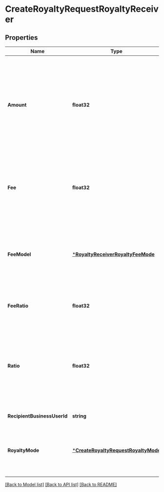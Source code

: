 # CreateRoyaltyRequestRoyaltyReceiver

## Properties
Name | Type | Description | Notes
------------ | ------------- | ------------- | -------------
**Amount** | **float32** | [REQUIRED] 根据 royalty_mode 参数，如果 royalty_mode &#x3D; fixed, 则此参数传分润金额，单位元，如果 royalty_mode &#x3D; rate，此参数传百分比小数， 0.1 表示 10% | [default to null]
**Fee** | **float32** | [OPTIONAL] 手续费，单位：元。 如果传递，则每笔分账都会在应分帐金额基础上扣除手续费后再请求支付平台进行分账 | [default to null]
**FeeModel** | [***RoyaltyReceiverRoyaltyFeeMode**](RoyaltyReceiverRoyaltyFeeMode.md) | [OPTIONAL] 手续费模式，fixed 表示固定金额，rate 表示按比例计算手续费。此参数传手续费比例，0.1 表示 10% | [default to null]
**FeeRatio** | **float32** | [OPTIONAL] 手续费比例，与 手续费 字段二选一即可ratio | [default to null]
**Ratio** | **float32** | [OPTIONAL] 根据 royalty_mode 参数，如果 royalty_mode &#x3D; fixed, 此参数无效，如果 royalty_mode &#x3D; rate，此参数传分润比例，0.1 表示 10% | [default to null]
**RecipientBusinessUserId** | **string** | 接受方的商业用户ID | [default to null]
**RoyaltyMode** | [***CreateRoyaltyRequestRoyaltyMode**](CreateRoyaltyRequestRoyaltyMode.md) | [REQUIRED] 分润模式，free 表示不收取，fixed 表示固定金额，rate 表示按比例分润 | [default to null]

[[Back to Model list]](../README.md#documentation-for-models) [[Back to API list]](../README.md#documentation-for-api-endpoints) [[Back to README]](../README.md)


